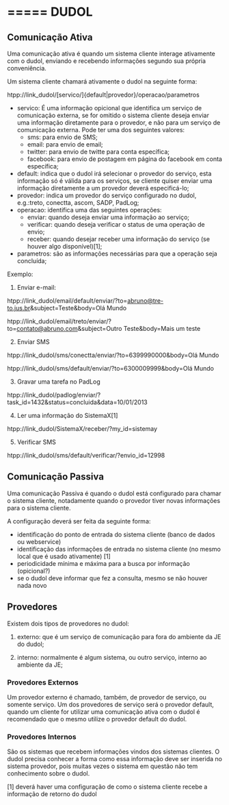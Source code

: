 =====
DUDOL
=====

Comunicação Ativa
----------------------

Uma comunicação ativa é quando um sistema cliente interage ativamente com o dudol, enviando e recebendo informações segundo sua própria conveniência.

Um sistema cliente chamará ativamente o dudol na seguinte forma:

htpp://link_dudol/[servico/]{default|provedor}/operacao/parametros

- servico: É uma informação opicional que identifica um serviço de comunicação externa, se for omitido o sistema cliente deseja enviar uma informação diretamente para o provedor, e não para um serviço de comunicação externa. Pode ter uma dos seguintes valores:
  - sms: para envio de SMS;
  - email: para envio de email;
  - twitter: para envio de twitte para conta específica;
  - facebook: para envio de postagem em página do facebook em conta específica;
- default: indica que o dudol irá selecionar o provedor do serviço, esta informação só é válida para os serviços, se cliente quiser enviar uma informação diretamente a um provedor deverá especificá-lo;
- provedor: indica um provedor do serviço configurado no dudol, e.g.:treto, conectta, ascom, SADP, PadLog;
- operacao: identifica uma das seguintes operações:
  - enviar: quando deseja enviar uma informação ao serviço;
  - verificar: quando deseja verificar o status de uma operação de envio;
  - receber: quando desejar receber uma informação do serviço (se houver algo disponível)[1];
- parametros: são as informações necessárias para que a operação seja concluída;

Exemplo:

1. Enviar e-mail:

htpp://link_dudol/email/default/enviar/?to=abruno@tre-to.jus.br&subject=Teste&body=Olá Mundo

htpp://link_dudol/email/treto/enviar/?to=contato@abruno.com&subject=Outro Teste&body=Mais um teste

2. Enviar SMS

htpp://link_dudol/sms/conectta/enviar/?to=6399990000&body=Olá Mundo

htpp://link_dudol/sms/default/enviar/?to=6300009999&body=Olá Mundo

3. Gravar uma tarefa no PadLog

htpp://link_dudol/padlog/enviar/?task_id=1432&status=concluida&data=10/01/2013

4. Ler uma informação do SistemaX[1]

htpp://link_dudol/SistemaX/receber/?my_id=sistemay

5. Verificar SMS

htpp://link_dudol/sms/default/verificar/?envio_id=12998

Comunicação Passiva
--------------------

Uma comunicação Passiva é quando o dudol está configurado para chamar o sistema cliente, notadamente quando o provedor tiver novas informações para o sistema cliente.

A configuração deverá ser feita da seguinte forma:
- identificação do ponto de entrada do sistema cliente (banco de dados ou webservice)
- identificação das informações de entrada no sistema cliente (no mesmo local que é usado ativamente) [1]
- periodicidade mínima e máxima para a busca por informação (opicional?)
- se o dudol deve informar que fez a consulta, mesmo se não houver nada novo

Provedores
----------

Existem dois tipos de provedores no dudol:

1. externo: que é um serviço de comunicação para fora do ambiente da JE do dudol;

2. interno: normalmente é algum sistema, ou outro serviço, interno ao ambiente da JE;

### Provedores Externos

Um provedor externo é chamado, também, de provedor de serviço, ou somente serviço. Um dos provedores de serviço será o provedor default, quando um cliente for utilizar uma comunicação ativa com o dudol é recomendado que o mesmo utilize o provedor default do dudol.

### Provedores Internos

São os sistemas que recebem informações vindos dos sistemas clientes. O dudol precisa conhecer a forma como essa informação deve ser inserida no sistema provedor, pois muitas vezes o sistema em questão não tem conhecimento sobre o dudol.

[1] deverá haver uma configuração de como o sistema cliente recebe a informação de retorno do dudol
